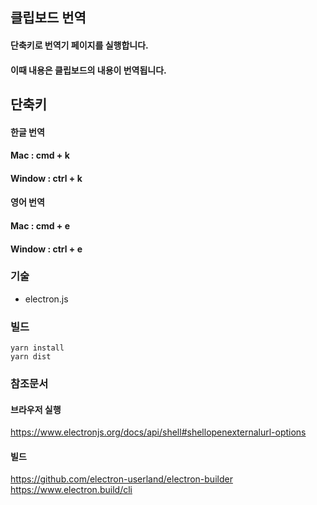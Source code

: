 ## 클립보드 번역

#### 단축키로 번역기 페이지를 실행합니다.
#### 이때 내용은 클립보드의 내용이 번역됩니다.
#### 

## 단축키

#### 한글 번역
#### Mac : cmd + k
#### Window : ctrl + k
#### 영어 번역
#### Mac : cmd + e
#### Window : ctrl + e

### 기술
- electron.js
### 빌드
```
yarn install
yarn dist
```

### 참조문서
#### 브라우저 실행
https://www.electronjs.org/docs/api/shell#shellopenexternalurl-options
#### 빌드
https://github.com/electron-userland/electron-builder
https://www.electron.build/cli
